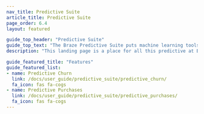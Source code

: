 ```yaml
---
nav_title: Predictive Suite
article_title: Predictive Suite
page_order: 6.4
layout: featured

guide_top_header: "Predictive Suite"
guide_top_text: "The Braze Predictive Suite puts machine learning tools in the hands of marketers, enabling them to effectively leverage and act on data seamlessly within the Braze platform. As the first feature released in the Predictive Suite, Predictive Churn allows marketers to define and generate predictions, providing a proactive approach toward minimizing future churn. Learn more about the features below!"
description: "This landing page is a place for all this predictive at Braze! The Braze predictive suite offers solutions for churn and purchase prediction within your Braze campaigns and Canvases."

guide_featured_title: "Features"
guide_featured_list:
- name: Predictive Churn
  link: /docs/user_guide/predictive_suite/predictive_churn/
  fa_icon: fas fa-cogs
- name: Predictive Purchases
  link: /docs/user_guide/predictive_suite/predictive_purchases/
  fa_icon: fas fa-cogs
---
```


<br><br>